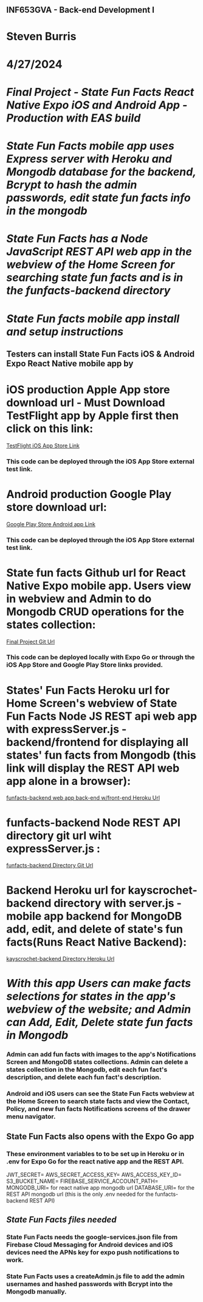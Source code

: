 ## INF653GVA - Back-end Development I
# Steven Burris
# 4/27/2024
# *Final Project - State Fun Facts React Native Expo iOS and Android App - Production with EAS build*
# *State Fun Facts mobile app uses Express server with Heroku and Mongodb database for the backend, Bcrypt to hash the admin passwords, edit state fun facts info in the mongodb*
# *State Fun Facts has a Node JavaScript REST API web app in the webview of the Home Screen for searching state fun facts and is in the funfacts-backend directory*

# *State Fun facts mobile app install and setup instructions*
## Testers can install State Fun Facts iOS & Android Expo React Native mobile app by 

# iOS production Apple App store download url - Must Download TestFlight app by Apple first then click on this link: 
[TestFlight iOS App Store Link](https://testflight.apple.com/join/PDHOblFr)
### This code can be deployed through the iOS App Store external test link.

# Android production Google Play store download url: 
[Google Play Store Android app Link](https://testflight.apple.com/join/PDHOblFr)
### This code can be deployed through the iOS App Store external test link.

# State fun facts Github url for React Native Expo mobile app. Users view in webview and Admin to do Mongodb CRUD operations for the states collection: 
[Final Project Git Url](https://github.com/stevenburris1978/Inf653GvaReactNativeRESTapiExpressMongoDBStatesFunFacts)
### This code can be deployed locally with Expo Go or through the iOS App Store and Google Play Store links provided.

# States' Fun Facts Heroku url for Home Screen's webview of State Fun Facts Node JS REST api web app with expressServer.js - backend/frontend for displaying all states' fun facts from Mongodb (this link will display the REST API web app alone in a browser):
[funfacts-backend web app back-end w/front-end Heroku Url](https://statefunfactsapp-8b273eab827f.herokuapp.com)

# funfacts-backend Node REST API directory git url wiht expressServer.js :
[funfacts-backend Directory Git Url](https://github.com/stevenburris1978/Inf653GvaFinalFunFactsRestApi)

# Backend Heroku url for kayscrochet-backend directory with server.js - mobile app backend for MongoDB add, edit, and delete of state's fun facts(Runs React Native Backend):
[kayscrochet-backend Directory Heroku Url ](https://statefunfactsmobileapp-0911da4049ba.herokuapp.com)

# *With this app Users can make facts selections for states in the app's webview of the website; and Admin can Add, Edit, Delete state fun facts in Mongodb*

### Admin can add fun facts with images to the app's Notifications Screen and MongoDB states collections. Admin can delete a states collection in the Mongodb, edit each fun fact's description, and delete each fun fact's description.

### Android and iOS users can see the State Fun Facts webview at the Home Screen to search state facts and view the Contact, Policy, and new fun facts Notifications screens of the drawer menu navigator.

## State Fun Facts also opens with the Expo Go app

### These environment variables to to be set up in Heroku or in .env for Expo Go for the react native app and the REST API.
JWT_SECRET=
AWS_SECRET_ACCESS_KEY=
AWS_ACCESS_KEY_ID=
S3_BUCKET_NAME=
FIREBASE_SERVICE_ACCOUNT_PATH=
MONGODB_URI= for react native app mongodb url
DATABASE_URI= for the REST API mongodb url (this is the only .env needed for the funfacts-backend REST API)

## *State Fun Facts files needed*
### State Fun Facts needs the google-services.json file from Firebase Cloud Messaging for Android devices and iOS devices need the APNs key for expo push notifications to work.

### State Fun Facts uses a createAdmin.js file to add the admin usernames and hashed passwords with Bcrypt into the Mongodb manually.
